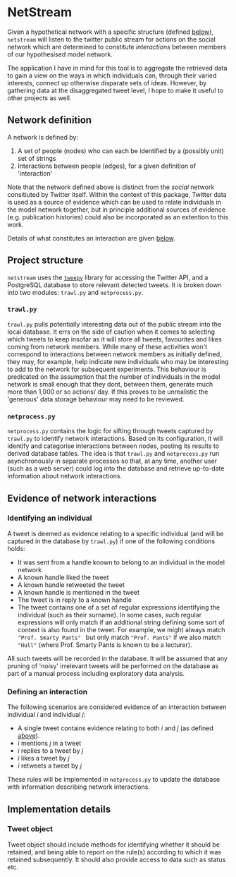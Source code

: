 # NetStream

Given a hypothetical network with a specific structure (defined
[below](#network-definition)), `netstream` will listen to the twitter public
stream for actions on the social network which are determined to constitute
*interactions* between members of our hypothesised model network.

The application I have in mind for this tool is to aggregate the retrieved data
to gain a view on the ways in which individuals can, through their varied
interests, connect up otherwise disparate sets of ideas. However, by gathering
data at the disaggregated tweet level, I hope to make it useful to other
projects as well.

## Network definition

A network is defined by:

1. A set of people (nodes) who can each be identified by a (possibly unit) set
   of strings
2. Interactions between people (edges), for a given definition of 'interaction'

Note that the network defined above is distinct from the *social* network
consitiuted by Twitter itself. Within the context of this package, Twitter data
is used as a source of evidence  which can be used to relate individuals in the
model network together, but in principle additional sources of evidence (e.g.
publication histories) could also be incorporated as an extention to this work.

Details of what constitutes an interaction are given
[below](#defining-an-interaction).

## Project structure

`netstream` uses the [`tweepy`](http://www.tweepy.org) library for accessing
the Twitter API, and a PostgreSQL database to store relevant detected tweets.
It is broken down into two modules: `trawl.py` and `netprocess.py`.

### `trawl.py`

`trawl.py` pulls potentially interesting data out of the public stream into the
local database. It errs on the side of caution when it comes to selecting which
tweets to keep insofar as it will store all tweets, favourites and likes coming
from network members. While many of these activities won't correspond to
interactions between network members as initially defined, they may, for
example, help indicate new individuals who may be interesting to add to the
network for  subsequent experiments. This behaviour is predicated on the
assumption that the number of individuals in the model network is small enough
that they dont,  between them, generate much more than 1,000 or so actions/ day.
If this proves to be unrealistic the 'generous' data storage behaviour may need
to be reviewed.

### `netprocess.py`

`netprocess.py` contains the logic for sifting through tweets captured by
`trawl.py` to identify network interactions. Based on its configuration, it
will identify and categorise interactions between nodes, posting its results to
derived database tables. The idea is that `trawl.py` and `netprocess.py` run
asynchronously in separate processes so that, at any time, another user (such
as a web server) could log into the database and retrieve up-to-date information
about network interactions.

## Evidence of network interactions

### Identifying an individual

A tweet is deemed as evidence relating to a specific individual (and will be
captured in the database by `trawl.py`) if one of the following conditions
holds:

- It was sent from a handle known to belong to an individual in the model
  network
- A known handle liked the tweet
- A known handle retweeted the tweet
- A known handle is mentioned in the tweet
- The tweet is in reply to a known handle
- The tweet contains one of a set of regular expressions identifying the
  individual (such as their surname). In some cases, such regular expressions
  will only match if an additional string defining some sort of context is
  also found in the tweet. For example, we might always match
  `"Prof. Smarty Pants" ` but only match `"Prof. Pants"` if we also match
  `"Hull"` (where Prof. Smarty Pants is known to be a lecturer).

All such tweets will be recorded in the database. It will be assumed that any
pruning of 'noisy' irrelevant tweets will be performed on the database as part
of a manual process including exploratory data analysis.

### Defining an interaction

The following scenarios are considered evidence of an interaction between
individual $i$ and individual $j$:

- A single tweet contains evidence relating to both $i$ and $j$ (as defined
  [above](#identifying-an-individual)).
- $i$ mentions $j$ in a tweet
- $i$ replies to a tweet by $j$
- $i$ likes a tweet by $j$
- $i$ retweets a tweet by $j$

These rules will be implemented in `netprocess.py` to update the database with
information describing network interactions.

## Implementation details

### Tweet object

Tweet object should include methods for identifying whether it should be
retained, and being able to report on the rule(s) according to which it was
retained subsequently. It should also provide access to data such as status
etc.
